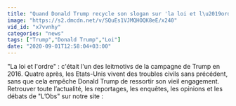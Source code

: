 ```yaml
---
title: "Quand Donald Trump recycle son slogan sur 'la loi et l\u2019ordre'"
image: "https://s2.dmcdn.net/v/SQuEs1VJMQHOQK8eE/x240"
vid_id: "x7vvnhy"
categories: "news"
tags: ["Trump","Donald Trump","Loi"]
date: "2020-09-01T12:58:04+03:00"
---
```

&quot;La loi et l'ordre&quot; : c'était l'un des leitmotivs de la campagne de Trump en 2016. Quatre après, les Etats-Unis vivent des troubles civils sans précédent, sans que cela empêche Donald Trump de ressortir son vieil engagement.  <br>Retrouver toute l’actualité, les reportages, les enquêtes, les opinions et les débats de &quot;L’Obs&quot; sur notre site : 
